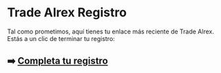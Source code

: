 # Trade Alrex Registro

Tal como prometimos, aquí tienes tu enlace más reciente de Trade Alrex. Estás a un clic de terminar tu registro:

## ➡️ [Completa tu registro](https://t.co/ZGCubRKTTs)